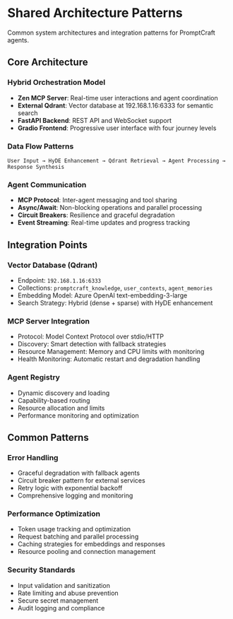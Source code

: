 # Shared Architecture Patterns

Common system architectures and integration patterns for PromptCraft agents.

## Core Architecture

### Hybrid Orchestration Model
- **Zen MCP Server**: Real-time user interactions and agent coordination
- **External Qdrant**: Vector database at 192.168.1.16:6333 for semantic search
- **FastAPI Backend**: REST API and WebSocket support
- **Gradio Frontend**: Progressive user interface with four journey levels

### Data Flow Patterns
```
User Input → HyDE Enhancement → Qdrant Retrieval → Agent Processing → Response Synthesis
```

### Agent Communication
- **MCP Protocol**: Inter-agent messaging and tool sharing
- **Async/Await**: Non-blocking operations and parallel processing
- **Circuit Breakers**: Resilience and graceful degradation
- **Event Streaming**: Real-time updates and progress tracking

## Integration Points

### Vector Database (Qdrant)
- Endpoint: `192.168.1.16:6333`
- Collections: `promptcraft_knowledge`, `user_contexts`, `agent_memories`
- Embedding Model: Azure OpenAI text-embedding-3-large
- Search Strategy: Hybrid (dense + sparse) with HyDE enhancement

### MCP Server Integration
- Protocol: Model Context Protocol over stdio/HTTP
- Discovery: Smart detection with fallback strategies
- Resource Management: Memory and CPU limits with monitoring
- Health Monitoring: Automatic restart and degradation handling

### Agent Registry
- Dynamic discovery and loading
- Capability-based routing
- Resource allocation and limits
- Performance monitoring and optimization

## Common Patterns

### Error Handling
- Graceful degradation with fallback agents
- Circuit breaker pattern for external services
- Retry logic with exponential backoff
- Comprehensive logging and monitoring

### Performance Optimization
- Token usage tracking and optimization
- Request batching and parallel processing
- Caching strategies for embeddings and responses
- Resource pooling and connection management

### Security Standards
- Input validation and sanitization
- Rate limiting and abuse prevention
- Secure secret management
- Audit logging and compliance